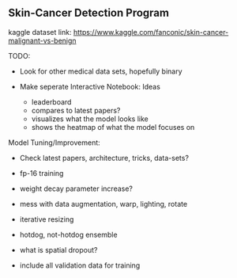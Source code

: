 ## Skin-Cancer Detection Program

kaggle dataset link: https://www.kaggle.com/fanconic/skin-cancer-malignant-vs-benign

TODO:

- Look for other medical data sets, hopefully binary

- Make seperate Interactive Notebook: Ideas
	- leaderboard
	- compares to latest papers?
	- visualizes what the model looks like
	- shows the heatmap of what the model focuses on

Model Tuning/Improvement:

- Check latest papers, architecture, tricks, data-sets?

- fp-16 training

- weight decay parameter increase?

- mess with data augmentation, warp, lighting, rotate

- iterative resizing

- hotdog, not-hotdog ensemble

- what is spatial dropout?

- include all validation data for training


